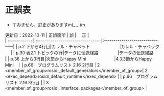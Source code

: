 # 正誤表
- すみません．訂正がありますm(_ _ )m．

更新日：2022-10-11 
|    正誤箇所     |                誤                 |　             正                |  
| :-----------:  | :-------------------------------- |:--------------------------------|
| p.2  下から4行目|カレル・チャペット　　　 　 　　      |カレル・チャペック    　           | 
| p.30 表2.1 トピックの行|データに伝送経路　　 　　      |データの伝送経路　　　　           | 
| p.36 上から3行目|次節からHappy Mini　　　　 　　      |4.3.3節からHappy Mini　           | 
| p.66　プログラムリスト 2.16 2行目 | 2 <member\_of\_group>rosidl\_default\_generators</member_of\_group>| 2 <exec\_depend>rosidl\_default\_runtime</exec\_depend> | 
| p.66　プログラムリスト 2.16 3行目 |                   | 3 <member\_of\_group>rosidl\_interface\_packages</member_of\_group> | 
